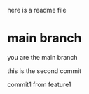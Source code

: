 here is a readme file

# main branch
you are the main branch

this is the second commit

commit1 from feature1
